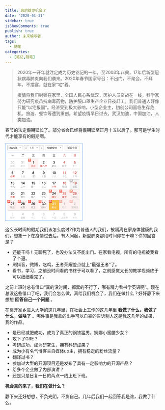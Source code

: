 ```yaml
---
title: 真的给你机会了
date: '2020-01-31'
sidebar: true
isShowComments: true
publish: true
author: 未来编写者
tags:
  - 随笔
categories:
  - [笔记,随笔]
---
```


> 2020年一开年就注定成为历史铭记的一年，至2003年非典，17年后新型冠状病毒肺炎向我们袭来。2020年春节国家号召：不出门，不聚会，不拜年，不摆宴，就在家“宅”着。  
>
> 疫情将我们封锁在家里，全国人民心系武汉，医护人员奋战在一线，科学家努力研究疫苗抗病毒药物，防护服口罩生产企业日夜赶工，我们普通人好像只能“以宅报国”。经济受到极大影响，小型企业主，初创公司面临生存危机，旅游、餐饮等遭到重创。希望疫情早日过去，武汉加油，中国加油，人类加油。

春节的法定假期延长了。部分省会已经将假期延至正月十五以后了。那可是学生时代才能享有的假期啊。

<img src="/assets/img/2020-calendar.png" width="50%">

这么长时间的假期我们该怎么度过?作为普通人的我们，被隔离在家身体健康的我们，想象一下在疫情过去后，有人问起，新型肺炎那段时间你在干嘛？你的回答是？
- 还能干吗！无聊死了，也没办法又不能出门。在家看电视，所有的电视被我看了个遍。
- 刷抖音，微博，吃鸡，王者荣耀差点就上“最强王者”了。
- 看书，学习，之前没时间看的书终于可以看了，之前感觉太长的教学视频终于可以细细看完了。

<!-- more -->


之前上班时总有借口“真的没时间，都累的不行了，哪有精力看书学英语啊”。现在总没这些借口了吧，我们会怎么做，真给我们机会了，我们在做什么？好好静下来想想 **回答自己一个问题** 。  

在离开家乡进入大学的这几年里，在社会上工作的这几年里 **我做了什么，我做了什么，做啥了** 。哪件事是我拿的出手可以自豪的告诉别人这是我这几年的成果，我的作品。  
- 是已经减肥成功，成为了真正的钢铁猛男，婀娜小蛮腰少女？  
- 攻下了GRE？  
- 考研成功，成为研究生，拥有科研成果？  
- 成为小有名气博客主自媒体up主，拥有稳定的粉丝流量？  
- 翻译过书？  
- 参加过大型的开源项目还是发布了具有一定影响力的开源产品？  
- 给多个企业做了内部演讲？  
- 还是只是日复一日的两点一线上班下班。  

**机会真的来了，我们在做什么？**  

静下来还好想想，不负光阴，不负自己。几年后我们一起回答我是谁，我做了什么。
